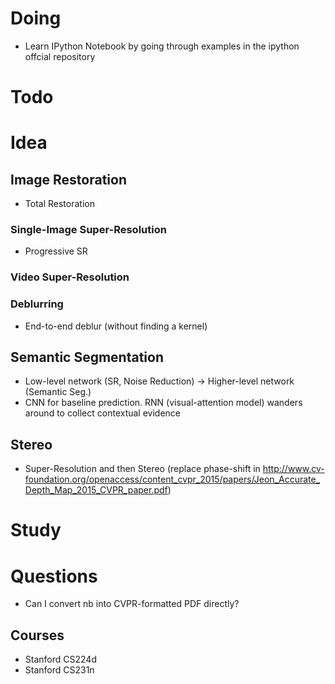 # Doing
- Learn IPython Notebook by going through examples in the ipython offcial repository

# Todo
# Idea
## Image Restoration
- Total Restoration 

### Single-Image Super-Resolution
- Progressive SR

### Video Super-Resolution

### Deblurring
- End-to-end deblur (without finding a kernel)

## Semantic Segmentation

- Low-level network (SR, Noise Reduction) -> Higher-level network (Semantic Seg.)
- CNN for baseline prediction. RNN (visual-attention model) wanders around to collect contextual evidence

## Stereo
- Super-Resolution and then Stereo (replace phase-shift in http://www.cv-foundation.org/openaccess/content_cvpr_2015/papers/Jeon_Accurate_Depth_Map_2015_CVPR_paper.pdf)

# Study

# Questions

- Can I convert nb into CVPR-formatted PDF directly?

## Courses

- Stanford CS224d
- Stanford CS231n
